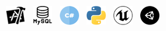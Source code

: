 
<p>
  <a href="https://unity.com/">
    <img align="right" src="https://github.com/NicolasCastagnola/NicolasCastagnola/blob/main/Resources/unity.svg" alt="Unity" width="50" height="50" style="vertical-align:top; margin:10px">
  </a>  
  <a href="https://www.unrealengine.com/en-US">
    <img align="right" src="https://github.com/NicolasCastagnola/NicolasCastagnola/blob/main/Resources/unreal.svg" alt="Unreal Engine" width="50" height="50" style="vertical-align:top;margin:10px">
  </a>
  <a href="https://www.python.org/">
    <img align="right" src="https://github.com/NicolasCastagnola/NicolasCastagnola/blob/main/Resources/python1.svg" alt="Python" width="50" height="50" style="vertical-align:top;margin:10px">
  </a>
    <a href="https://docs.microsoft.com/en-us/dotnet/csharp/">
    <img align="right" src="https://github.com/NicolasCastagnola/NicolasCastagnola/blob/main/Resources/csharp.svg" alt="C Sharp" width="50" height="50" style="vertical-align:top;margin:10px">
  </a>
    <a href="https://www.mysql.com/">
    <img align="right" src="https://github.com/NicolasCastagnola/NicolasCastagnola/blob/main/Resources/mysql1.svg" alt="MySql" width="50" height="50" style="vertical-align:top;margin:10px">
  </a>
    <a href="https://developer.apple.com/xcode/">
    <img align="right" src="https://github.com/NicolasCastagnola/NicolasCastagnola/blob/main/Resources/xcode.svg" alt="XCode" width="50" height="50" style="vertical-align:top;margin:10px">
  </a>
 
</p>

